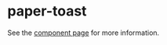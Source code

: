 paper-toast
============

See the [component page](http://www.polymer-project.org/docs/elements/paper-elements.html#paper-toast) for more information.
